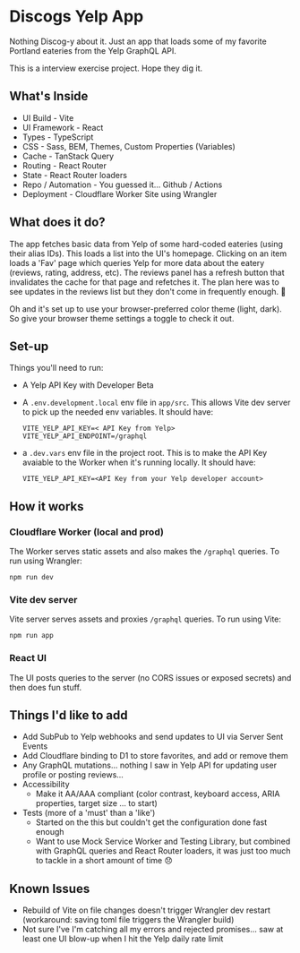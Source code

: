 # Discogs Yelp App

Nothing Discog-y about it. Just an app that loads some of my favorite Portland eateries from the Yelp GraphQL API.

This is a interview exercise project. Hope they dig it.

## What's Inside

- UI Build - Vite
- UI Framework - React
- Types - TypeScript
- CSS - Sass, BEM, Themes, Custom Properties (Variables)
- Cache - TanStack Query
- Routing - React Router
- State - React Router loaders
- Repo / Automation - You guessed it... Github / Actions
- Deployment - Cloudflare Worker Site using Wrangler

## What does it do?

The app fetches basic data from Yelp of some hard-coded eateries (using their alias IDs). This loads a list into the UI's homepage. Clicking on an item loads a 'Fav' page which queries Yelp for more data about the eatery (reviews, rating, address, etc). The reviews panel has a refresh button that invalidates the cache for that page and refetches it. The plan here was to see updates in the reviews list but they don't come in frequently enough. 🫤

Oh and it's set up to use your browser-preferred color theme (light, dark). So give your browser theme settings a toggle to check it out.

## Set-up

Things you'll need to run:

- A Yelp API Key with Developer Beta
- A `.env.development.local` env file in `app/src`. This allows Vite dev server to pick up the needed env variables. It should have:

  ```
  VITE_YELP_API_KEY=< API Key from Yelp>
  VITE_YELP_API_ENDPOINT=/graphql
  ```

- a `.dev.vars` env file in the project root. This is to make the API Key avaiable to the Worker when it's running locally. It should have:
  ```
  VITE_YELP_API_KEY=<API Key from your Yelp developer account>
  ```

## How it works

### Cloudflare Worker (local and prod)

The Worker serves static assets and also makes the `/graphql` queries. To run using Wrangler:

```
npm run dev
```

### Vite dev server

Vite server serves assets and proxies `/graphql` queries. To run using Vite:

```
npm run app
```

### React UI

The UI posts queries to the server (no CORS issues or exposed secrets) and then does fun stuff.

## Things I'd like to add

- Add SubPub to Yelp webhooks and send updates to UI via Server Sent Events
- Add Cloudflare binding to D1 to store favorites, and add or remove them
- Any GraphQL mutations... nothing I saw in Yelp API for updating user profile or posting reviews...
- Accessibility
  - Make it AA/AAA compliant (color contrast, keyboard access, ARIA properties, target size ... to start)
- Tests (more of a 'must' than a 'like')
  - Started on the this but couldn't get the configuration done fast enough
  - Want to use Mock Service Worker and Testing Library, but combined with GraphQL queries and React Router loaders, it was just too much to tackle in a short amount of time 😞

## Known Issues

- Rebuild of Vite on file changes doesn't trigger Wrangler dev restart (workaround: saving toml file triggers the Wrangler build)
- Not sure I've I'm catching all my errors and rejected promises... saw at least one UI blow-up when I hit the Yelp daily rate limit
